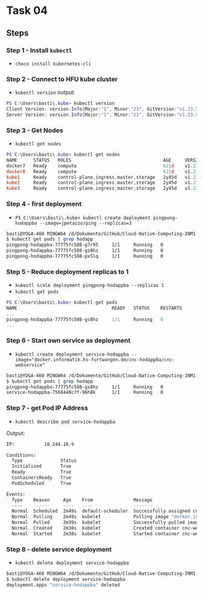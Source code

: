 # Task 04

## Steps

### Step 1 - Install `kubectl`

- `choco install kubernetes-cli`

### Step 2 - Connect to HFU kube cluster

- `kubectl version` output:

```Powershell
PS C:\Users\basti\.kube> kubectl version
Client Version: version.Info{Major:"1", Minor:"23", GitVersion:"v1.23.5", GitCommit:"c285e781331a3785a7f436042c65c5641ce8a9e9", GitTreeState:"clean", BuildDate:"2022-03-16T15:58:47Z", GoVersion:"go1.17.8", Compiler:"gc", Platform:"windows/amd64"}
Server Version: version.Info{Major:"1", Minor:"23", GitVersion:"v1.23.5", GitCommit:"c285e781331a3785a7f436042c65c5641ce8a9e9", GitTreeState:"clean", BuildDate:"2022-03-16T15:52:18Z", GoVersion:"go1.17.8", Compiler:"gc", Platform:"linux/amd64"}
```

### Step 3 - Get Nodes

- `kubectl get nodes`

```Powershell
PS C:\Users\basti\.kube> kubectl get nodes
NAME      STATUS   ROLES                                  AGE     VERSION
docker7   Ready    compute                                621d    v1.23.5
docker8   Ready    compute                                621d    v1.23.5
kube1     Ready    control-plane,ingress,master,storage   2y45d   v1.23.5
kube2     Ready    control-plane,ingress,master,storage   2y45d   v1.23.5
kube3     Ready    control-plane,ingress,master,storage   2y45d   v1.23.5
```

### Step 4 - first deployment

- `PS C:\Users\basti\.kube> kubectl create deployment pingpong-hodappba --image=jpetazzo/ping --replicas=3`

```bash
basti@YOGA-460 MINGW64 /d/Dokumente/GitHub/Cloud-Native-Computing-INM1 (main)
$ kubectl get pods | grep hodapp
pingpong-hodappba-77775fc588-g7r95     1/1     Running   0              58s
pingpong-hodappba-77775fc588-gs8hz     1/1     Running   0              58s
pingpong-hodappba-77775fc588-px5lq     1/1     Running   0              58s
```

### Step 5 - Reduce deployment replicas to 1

- `kubectl scale deployment pingpong-hodappba --replicas 1`
- `kubectl get pods`

```Powershell
PS C:\Users\basti\.kube> kubectl get pods
NAME                                   READY   STATUS    RESTARTS       AGE
...
pingpong-hodappba-77775fc588-gs8hz     1/1     Running   0              2m20s
...
```

### Step 6 - Start own service as deployment

- `kubectl create deployment service-hodappba --image="docker.informatik.hs-furtwangen.de/cnc-hodappba/cnc-webservice"`

```bash
basti@YOGA-460 MINGW64 /d/Dokumente/GitHub/Cloud-Native-Computing-INM1 (main)
$ kubectl get pods | grep hodapp
pingpong-hodappba-77775fc588-gs8hz     1/1     Running   0              18m
service-hodappba-7568448c7f-96h8k      1/1     Running   0              80s
```

### Step 7 - get Pod IP Address

- `kubectl describe pod service-hodappba`

Output:

```bash
IP:           10.244.10.9

Conditions:
  Type              Status
  Initialized       True
  Ready             True
  ContainersReady   True
  PodScheduled      True

Events:
  Type    Reason     Age    From               Message
  ----    ------     ----   ----               -------
  Normal  Scheduled  2m49s  default-scheduler  Successfully assigned cnc/service-hodappba-7568448c7f-96h8k to docker8
  Normal  Pulling    2m49s  kubelet            Pulling image "docker.informatik.hs-furtwangen.de/cnc-hodappba/cnc-webservice"
  Normal  Pulled     2m39s  kubelet            Successfully pulled image "docker.informatik.hs-furtwangen.de/cnc-hodappba/cnc-webservice" in 9.811641304s
  Normal  Created    2m38s  kubelet            Created container cnc-webservice
  Normal  Started    2m38s  kubelet            Started container cnc-webservice
```

### Step 8 - delete service deployment

- `kubectl delete deployment service-hodappba`

```bash
basti@YOGA-460 MINGW64 /d/Dokumente/GitHub/Cloud-Native-Computing-INM1 (main)
$ kubectl delete deployment service-hodappba
deployment.apps "service-hodappba" deleted
```
